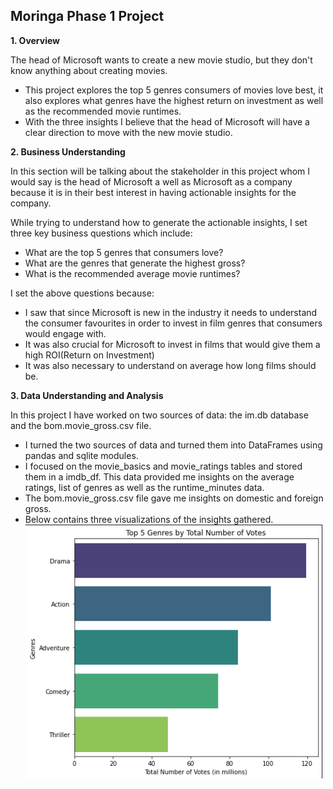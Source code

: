 ## Moringa Phase 1 Project
**1. Overview**

The head of Microsoft wants to create a new movie studio, but they don't know anything about creating movies.
 - This project explores the top 5 genres consumers of movies love best, it also explores what genres have the highest return on investment as well as the recommended movie runtimes.
- With the three insights I believe that the head of Microsoft will have a clear direction to move with the new movie studio.

**2. Business Understanding**

In this section will be talking about the stakeholder in this project whom I would say is the head of Microsoft a well as Microsoft as a company because it is in their best interest in having actionable insights for the company.

While trying to understand how to generate the actionable insights, I set three key business questions which include: 
- What are the top 5 genres that consumers love?
- What are the genres that generate the highest gross?
- What is the recommended average movie runtimes?

I set the above questions because:
- I saw that since Microsoft is new in the industry it needs to understand the consumer favourites in order to invest in film genres that consumers would engage with.
- It was also crucial for Microsoft to invest in films that would give them a high ROI(Return on Investment)
- It was also necessary to understand on average how long films should be.

**3. Data Understanding and Analysis**

In this project I have worked on two sources of data: the im.db database and the bom.movie_gross.csv file.
- I turned the two sources of data and turned them into DataFrames using pandas and sqlite modules. 
- I focused on the movie_basics and movie_ratings tables and stored them in a imdb_df. This data provided me insights on the average ratings, list of genres as well as the runtime_minutes data.
- The bom.movie_gross.csv file gave me insights on domestic and foreign gross.
- Below contains three visualizations of the insights gathered.
![Viusualization of the top 5 genres based on Total No of votes](Top5_genres.png)

